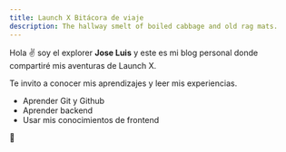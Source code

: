 ```yaml
---
title: Launch X Bitácora de viaje
description: The hallway smelt of boiled cabbage and old rag mats.
---
```


Hola ✌️  soy el explorer **Jose Luis** y este es mi blog personal donde compartiré mis aventuras de Launch X.

Te invito a conocer mis aprendizajes y leer mis experiencias.

- Aprender Git y Github
- Aprender backend
- Usar mis conocimientos de frontend

🚀
